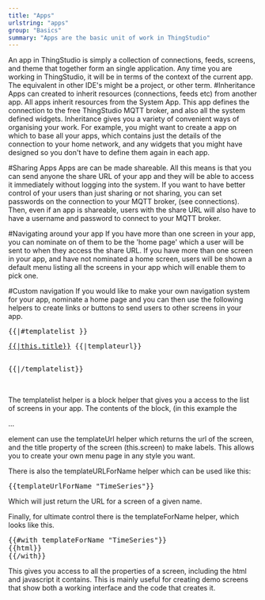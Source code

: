 ```yaml
---
title: "Apps"
urlstring: "apps"
group: "Basics"
summary: "Apps are the basic unit of work in ThingStudio"
---
```





An app in ThingStudio is  simply a collection of connections, feeds, screens, and theme that together form an single application.
Any time you are working in ThingStudio, it will be in terms of the context of the current app. The equivalent in other IDE's might
be a project, or other term. 
#Inheritance
Apps can created to inherit resources (connections, feeds etc) from another app.  All apps inherit resources from the System App.
This app defines the connection to the free ThingStudio MQTT broker, and also all the system defined widgets.
Inheritance gives you a variety of convenient ways of organising your work.
For example, you might want to create a app on which to base all your apps, which contains just the details of the connection to your home network, and
any widgets that you might have designed so you don't have to define them again in each app.

#Sharing Apps
Apps are can be made shareable. All this means is that you can send anyone the share URL of your app and they will be able to access it immediately without logging into the system. If you want to have better control of your users than just sharing or not sharing, you can set passwords on the connection to your MQTT broker, (see connections). Then, even if an app is shareable, users with the share URL will also have to have a username and password to connect to your MQTT broker.

#Navigating around your app
If you have more than one screen in your app, you can nominate on of them to be the 'home page' which a user will be sent to when they access the share URL.
If you have more than one screen in your app, and have not nominated a home screen, users will be shown a default menu listing all the screens in your app which will enable them to pick one.

#Custom navigation
If you would like to make your own navigation system for your app, nominate a home page and you can then use the following helpers to create links or buttons to send users to other screens in your app.
<pre>
{{|#templatelist }}
<p><a href="{{|templateUrl}}">{{|this.title}}</a> {{|templateurl}}</p>
{{|/templatelist}}


</pre>

The  templatelist helper is a block helper that gives you a access to the list of screens in your app. The contents of the block, (in this example  the <p>...</p> element can use the templateUrl helper which returns the url of the screen, and the title property of the screen (this.screen) to make labels. This allows you to create your own menu page in any style you want.

There is also the templateURLForName helper which can be used like this:
<pre>
{{templateUrlForName "TimeSeries"}}
</pre>
Which will just return the URL for a screen of a given name.

Finally, for ultimate control there is the templateForName helper, which looks like this.
<pre>
{{#with templateForName "TimeSeries"}}
{{html}}
{{/with}}
</pre>
This gives you access to all the properties of a screen, including the html and javascript it contains.
This is mainly useful for creating demo screens that show both a working interface and the code that
creates it.